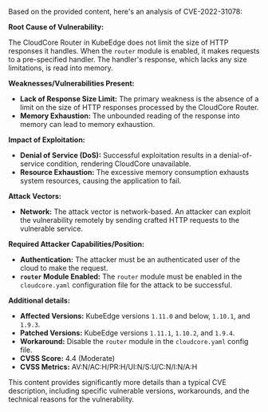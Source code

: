 Based on the provided content, here's an analysis of CVE-2022-31078:

**Root Cause of Vulnerability:**

The CloudCore Router in KubeEdge does not limit the size of HTTP responses it handles. When the `router` module is enabled, it makes requests to a pre-specified handler. The handler's response, which lacks any size limitations, is read into memory.

**Weaknesses/Vulnerabilities Present:**

*   **Lack of Response Size Limit:** The primary weakness is the absence of a limit on the size of HTTP responses processed by the CloudCore Router.
*   **Memory Exhaustion:** The unbounded reading of the response into memory can lead to memory exhaustion.

**Impact of Exploitation:**

*   **Denial of Service (DoS):** Successful exploitation results in a denial-of-service condition, rendering CloudCore unavailable.
*   **Resource Exhaustion:** The excessive memory consumption exhausts system resources, causing the application to fail.

**Attack Vectors:**

*   **Network:** The attack vector is network-based. An attacker can exploit the vulnerability remotely by sending crafted HTTP requests to the vulnerable service.

**Required Attacker Capabilities/Position:**

*   **Authentication:** The attacker must be an authenticated user of the cloud to make the request.
*   **`router` Module Enabled:** The `router` module must be enabled in the `cloudcore.yaml` configuration file for the attack to be successful.

**Additional details:**

*   **Affected Versions:** KubeEdge versions `1.11.0` and below, `1.10.1`, and `1.9.3`.
*   **Patched Versions:** KubeEdge versions `1.11.1`, `1.10.2`, and `1.9.4`.
*   **Workaround:** Disable the `router` module in the `cloudcore.yaml` config file.
*   **CVSS Score:** 4.4 (Moderate)
*   **CVSS Metrics:** AV:N/AC:H/PR:H/UI:N/S:U/C:N/I:N/A:H

This content provides significantly more details than a typical CVE description, including specific vulnerable versions, workarounds, and the technical reasons for the vulnerability.